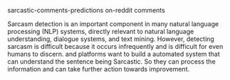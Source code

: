 sarcastic-comments-predictions on-reddit comments

Sarcasm detection is an important component in many natural language processing (NLP) systems, directly relevant to natural language understanding, dialogue systems, and text mining. However, detecting sarcasm is difficult because it occurs infrequently and is difficult for even humans to discern. and platforms want to build a automated system that can understand the sentence being Sarcastic. So they can process the information and can take further action towards improvement.
